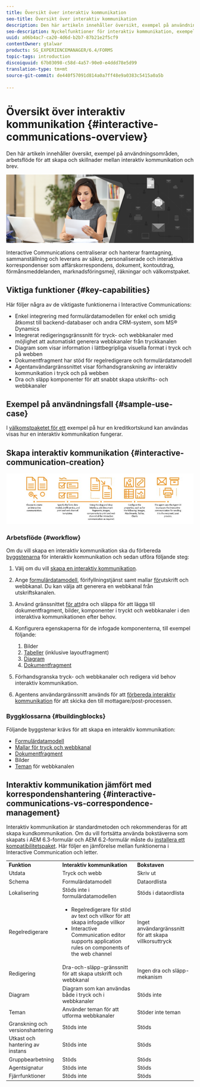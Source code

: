 ```yaml
---
title: Översikt över interaktiv kommunikation
seo-title: Översikt över interaktiv kommunikation
description: Den här artikeln innehåller översikt, exempel på användningsområden, arbetsflöde för att skapa och skillnader mellan interaktiv kommunikation och brev.
seo-description: Nyckelfunktioner för interaktiv kommunikation, exempel på användning, arbetsflöde för att skapa och skillnader mellan interaktiv kommunikation och korrespondenshantering
uuid: a06b4ac7-ca20-4d6d-b2b7-87b21e2f5cf9
contentOwner: gtalwar
products: SG_EXPERIENCEMANAGER/6.4/FORMS
topic-tags: introduction
discoiquuid: 67b03098-c58d-4a57-90e0-e4ddd78e5d99
translation-type: tm+mt
source-git-commit: de440f57091d814a0a7ff48e9a0383c5415a0a5b

---
```



# Översikt över interaktiv kommunikation {#interactive-communications-overview}

Den här artikeln innehåller översikt, exempel på användningsområden, arbetsflöde för att skapa och skillnader mellan interaktiv kommunikation och brev.

![](do-not-localize/correspondence-management.png)

Interactive Communications centraliserar och hanterar framtagning, sammanställning och leverans av säkra, personaliserade och interaktiva korrespondenser som affärskorrespondens, dokument, kontoutdrag, förmånsmeddelanden, marknadsföringsmejl, räkningar och välkomstpaket.

## Viktiga funktioner {#key-capabilities}

Här följer några av de viktigaste funktionerna i Interactive Communications:

* Enkel integrering med formulärdatamodellen för enkel och smidig åtkomst till backend-databaser och andra CRM-system, som MS® Dynamics
* Integrerat redigeringsgränssnitt för tryck- och webbkanaler med möjlighet att automatiskt generera webbkanaler från tryckkanalen
* Diagram som visar information i lättbegripliga visuella format i tryck och på webben
* Dokumentfragment har stöd för regelredigerare och formulärdatamodell
* Agentanvändargränssnittet visar förhandsgranskning av interaktiv kommunikation i tryck och på webben
* Dra och släpp komponenter för att snabbt skapa utskrifts- och webbkanaler

## Exempel på användningsfall {#sample-use-case}

I [välkomstpaketet för ett](/help/forms/using/finance-reference-site-walkthrough.md#credit-card-application-walkthrough) exempel på hur en kreditkortskund kan användas visas hur en interaktiv kommunikation fungerar.

## Skapa interaktiv kommunikation {#interactive-communication-creation}

![interactive_communication-01](assets/interactive_communication-01.jpg)

### Arbetsflöde {#workflow}

Om du vill skapa en interaktiv kommunikation ska du förbereda [byggstenarna](#buildingblocks) för interaktiv kommunikation och sedan utföra följande steg:

1. Välj om du vill [skapa en interaktiv kommunikation](/help/forms/using/create-interactive-communication.md).

1. Ange [formulärdatamodell](/help/forms/using/data-integration.md), förifyllningstjänst samt mallar [för](/help/forms/using/web-channel-print-channel.md)utskrift och webbkanal. Du kan välja att generera en webbkanal från utskriftskanalen.

1. Använd gränssnittet [för att](/help/forms/using/introduction-interactive-communication-authoring.md)dra och släppa för att lägga till dokumentfragment, bilder, komponenter i tryckt och webbkanaler i den interaktiva kommunikationen efter behov.
1. Konfigurera egenskaperna för de infogade komponenterna, till exempel följande:

   1. Bilder
   1. [Tabeller](/help/forms/using/create-interactive-communication.md#tables) (inklusive layoutfragment)
   1. [Diagram](/help/forms/using/chart-component-interactive-communications.md)
   1. [Dokumentfragment](/help/forms/using/create-interactive-communication.md#document-fragment-properties)

1. Förhandsgranska tryck- och webbkanaler och redigera vid behov interaktiv kommunikation.
1. Agentens användargränssnitt används för att [förbereda interaktiv kommunikation](/help/forms/using/prepare-send-interactive-communication.md) för att skicka den till mottagare/post-processen.

### Byggklossarna {#buildingblocks}

Följande byggstenar krävs för att skapa en interaktiv kommunikation:

* [Formulärdatamodell](/help/forms/using/data-integration.md)
* [Mallar för tryck och webbkanal](/help/forms/using/web-channel-print-channel.md)
* [Dokumentfragment](/help/forms/using/document-fragments.md)
* Bilder
* [Teman](/help/forms/using/themes.md) för webbkanalen

## Interaktiv kommunikation jämfört med korrespondenshantering {#interactive-communications-vs-correspondence-management}

Interaktiv kommunikation är standardmetoden och rekommenderas för att skapa kundkommunikation. Om du vill fortsätta använda bokstäverna som skapats i AEM 6.3-formulär och AEM 6.2-formulär måste du [installera ett kompatibilitetspaket](/help/forms/using/compatibility-package.md). Här följer en jämförelse mellan funktionerna i Interactive Communication och letter.

<table> 
 <tbody>
  <tr>
   <td><strong>Funktion</strong></td> 
   <td><strong>Interaktiv kommunikation</strong></td> 
   <td><strong>Bokstaven</strong></td> 
  </tr>
  <tr>
   <td>Utdata</td> 
   <td>Tryck och webb</td> 
   <td>Skriv ut</td> 
  </tr>
  <tr>
   <td>Schema</td> 
   <td>Formulärdatamodell </td> 
   <td>Dataordlista </td> 
  </tr>
  <tr>
   <td>Lokalisering</td> 
   <td>Stöds inte i formulärdatamodellen</td> 
   <td>Stöds i dataordlista</td> 
  </tr>
  <tr>
   <td>Regelredigerare</td> 
   <td>
    <ul> 
     <li>Regelredigerare för stöd av text och villkor för att skapa infogade villkor</li> 
     <li>Interactive Communication editor supports application rules on components of the web channel</li> 
    </ul> </td> 
   <td>Inget användargränssnitt för att skapa villkorsuttryck</td> 
  </tr>
  <tr>
   <td>Redigering</td> 
   <td>Dra-och-släpp-gränssnitt för att skapa utskrift och webbkanal</td> 
   <td>Ingen dra och släpp-mekanism </td> 
  </tr>
  <tr>
   <td>Diagram</td> 
   <td>Diagram som kan användas både i tryck och i webbkanaler</td> 
   <td> Stöds inte</td> 
  </tr>
  <tr>
   <td>Teman</td> 
   <td>Använder teman för att utforma webbkanaler</td> 
   <td>Stöder inte teman</td> 
  </tr>
  <tr>
   <td>Granskning och versionshantering</td> 
   <td> Stöds inte</td> 
   <td>Stöds</td> 
  </tr>
  <tr>
   <td>Utkast och hantering av instans</td> 
   <td> Stöds inte</td> 
   <td>Stöds</td> 
  </tr>
  <tr>
   <td>Gruppbearbetning</td> 
   <td>Stöds </td> 
   <td>Stöds</td> 
  </tr>
  <tr>
   <td>Agentsignatur</td> 
   <td> Stöds inte</td> 
   <td>Stöds</td> 
  </tr>
  <tr>
   <td>Fjärrfunktioner</td> 
   <td> Stöds inte</td> 
   <td>Stöds</td> 
  </tr>
 </tbody>
</table>

